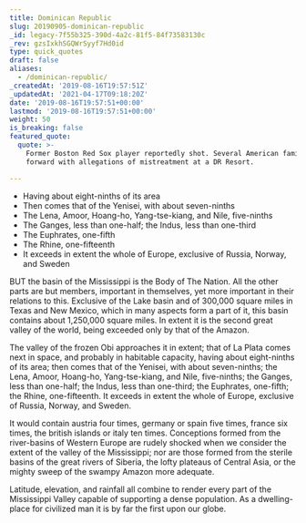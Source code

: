 ```yaml
---
title: Dominican Republic
slug: 20190905-dominican-republic
_id: legacy-7f55b325-390d-4a2c-81f5-84f73583130c
_rev: gzsIxkhSGQWrSyyf7Hd0id
type: quick_quotes
draft: false
aliases:
  - /dominican-republic/
_createdAt: '2019-08-16T19:57:51Z'
_updatedAt: '2021-04-17T09:18:20Z'
date: '2019-08-16T19:57:51+00:00'
lastmod: '2019-08-16T19:57:51+00:00'
weight: 50
is_breaking: false
featured_quote:
  quote: >-
    Former Boston Red Sox player reportedly shot. Several American families come
    forward with allegations of mistreatment at a DR Resort.

---
```

* Having about eight-ninths of its area
* Then comes that of the Yenisei, with about seven-ninths
* The Lena, Amoor, Hoang-ho, Yang-tse-kiang, and Nile, five-ninths
* The Ganges, less than one-half; the Indus, less than one-third
* The Euphrates, one-fifth
* The Rhine, one-fifteenth
* It exceeds in extent the whole of Europe, exclusive of Russia, Norway, and Sweden

BUT the basin of the Mississippi is the Body of The Nation. All the other parts are but members, important in themselves, yet more important in their relations to this. Exclusive of the Lake basin and of 300,000 square miles in Texas and New Mexico, which in many aspects form a part of it, this basin contains about 1,250,000 square miles. In extent it is the second great valley of the world, being exceeded only by that of the Amazon.

The valley of the frozen Obi approaches it in extent; that of La Plata comes next in space, and probably in habitable capacity, having about eight-ninths of its area; then comes that of the Yenisei, with about seven-ninths; the Lena, Amoor, Hoang-ho, Yang-tse-kiang, and Nile, five-ninths; the Ganges, less than one-half; the Indus, less than one-third; the Euphrates, one-fifth; the Rhine, one-fifteenth. It exceeds in extent the whole of Europe, exclusive of Russia, Norway, and Sweden.

It would contain austria four times, germany or spain five times, france six times, the british islands or italy ten times. Conceptions formed from the river-basins of Western Europe are rudely shocked when we consider the extent of the valley of the Mississippi; nor are those formed from the sterile basins of the great rivers of Siberia, the lofty plateaus of Central Asia, or the mighty sweep of the swampy Amazon more adequate.

Latitude, elevation, and rainfall all combine to render every part of the Mississippi Valley capable of supporting a dense population. As a dwelling-place for civilized man it is by far the first upon our globe.